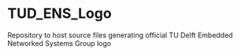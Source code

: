 # TUD_ENS_Logo
Repository to host source files generating official TU Delft Embedded Networked Systems Group logo
